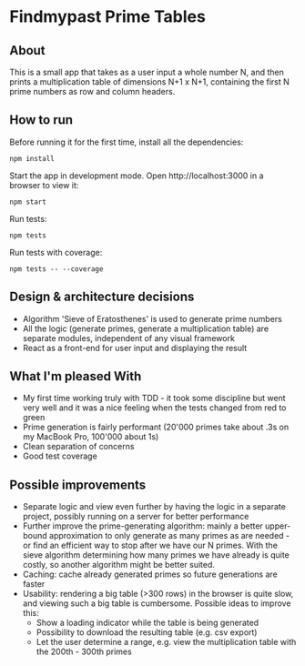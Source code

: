 
Findmypast Prime Tables
=======

About
------

This is a small app that takes as a user input a whole number N, and
then prints a multiplication table of dimensions N+1 x N+1, containing
the first N prime numbers as row and column headers.

How to run
----------
Before running it for the first time, install all the dependencies:

    npm install

Start the app in development mode. Open http://localhost:3000 in a browser to view it:

    npm start


Run tests:

    npm tests

Run tests with coverage:

    npm tests -- --coverage

Design & architecture decisions
--------------------------------

 - Algorithm 'Sieve of Eratosthenes' is used to generate prime numbers
 - All the logic (generate primes, generate a multiplication table) are separate modules, independent of any visual framework
 - React as a front-end for user input and displaying the result

What I'm pleased With
---------------------

 - My first time working truly with TDD - it took some discipline but went very well and it was a nice feeling when the tests changed from red to green
 - Prime generation is fairly performant (20'000 primes take about .3s on my MacBook Pro, 100'000 about 1s)
 - Clean separation of concerns
 - Good test coverage


Possible improvements
---------------------

 - Separate logic and view even further by having the logic in a separate project, possibly running on a server for better performance
 - Further improve the prime-generating algorithm: mainly a better upper-bound approximation to only generate as many primes as are needed - or find an efficient way to stop after we have our N primes. With the sieve algorithm determining how many primes we have already is quite costly, so another algorithm might be better suited.
 - Caching: cache already generated primes so future generations are faster
 - Usability: rendering a big table (>300 rows) in the browser is quite slow, and viewing such a big table is cumbersome. Possible ideas to improve this:
    - Show a loading indicator while the table is being generated
    - Possibility to download the resulting table (e.g. csv export)
    - Let the user determine a range, e.g. view the multiplication table with the 200th - 300th primes
